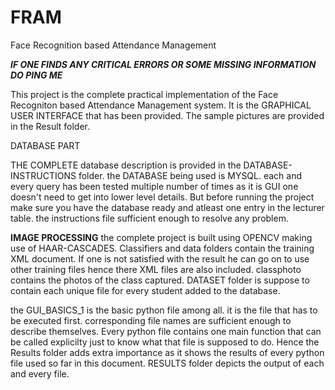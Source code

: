 # FRAM <with complete instructions>
Face Recognition based Attendance Management
  
***IF ONE FINDS ANY CRITICAL ERRORS OR SOME MISSING INFORMATION DO PING ME***

This project is the complete practical implementation of the Face Recogniton based Attendance Management system.
It is the GRAPHICAL USER INTERFACE that has been provided.
The sample pictures are provided in the Result folder.

DATABASE PART

THE COMPLETE database description is provided in the DATABASE-INSTRUCTIONS folder.
the DATABASE being used is MYSQL.
each and every query has been tested multiple number of times as it is GUI one doesn't need to get into lower level details.
But before running the project make sure you have the database ready and atleast one entry in the lecturer table.
the instructions file sufficient enough to resolve any problem.

**IMAGE PROCESSING**
the complete project is built using OPENCV making use of HAAR-CASCADES.
Classifiers and data folders contain the training XML document.
If one is not satisfied with the result he can go on to use other training files hence there XML files are also included.
classphoto contains the photos of the class captured.
DATASET folder is suppose to contain each unique file for every student added to the database.


the GUI_BASICS_1 is the basic python file among all. it is the file that has to be executed first.
corresponding file names are sufficient enough to describe themselves.
Every python file contains one main function that can be called explicilty just to know what that file is supposed to do.
Hence the Results folder adds extra importance as it shows the results of every python file used so far in this document.
RESULTS folder depicts the output of each and every file.

